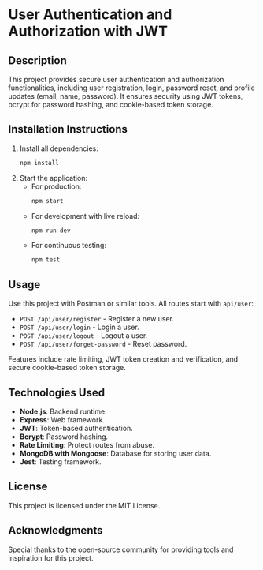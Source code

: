 # User Authentication and Authorization with JWT

## Description
This project provides secure user authentication and authorization functionalities, including user registration, login, password reset, and profile updates (email, name, password). It ensures security using JWT tokens, bcrypt for password hashing, and cookie-based token storage.

## Installation Instructions
1. Install all dependencies:
   ```bash
   npm install
   ```
2. Start the application:
   - For production:
     ```bash
     npm start
     ```
   - For development with live reload:
     ```bash
     npm run dev
     ```
   - For continuous testing:
     ```bash
     npm test
     ```

## Usage
Use this project with Postman or similar tools. All routes start with `api/user`:
- `POST /api/user/register` - Register a new user.
- `POST /api/user/login` - Login a user.
- `POST /api/user/logout` - Logout a user.
- `POST /api/user/forget-password` - Reset password.

Features include rate limiting, JWT token creation and verification, and secure cookie-based token storage.

## Technologies Used
- **Node.js**: Backend runtime.
- **Express**: Web framework.
- **JWT**: Token-based authentication.
- **Bcrypt**: Password hashing.
- **Rate Limiting**: Protect routes from abuse.
- **MongoDB with Mongoose**: Database for storing user data.
- **Jest**: Testing framework.

## License
This project is licensed under the MIT License.

## Acknowledgments
Special thanks to the open-source community for providing tools and inspiration for this project.